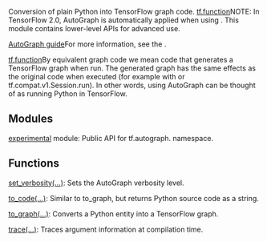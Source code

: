 Conversion of plain Python into TensorFlow graph code.
[tf.function](https://tensorflow.google.cn/api_docs/python/tf/function)NOTE: In TensorFlow 2.0, AutoGraph is automatically applied when using . This module contains lower-level APIs for advanced use.

[AutoGraph guide](https://tensorflow.google.cn/guide/autograph)For more information, see the .

[tf.function](https://tensorflow.google.cn/api_docs/python/tf/function)By equivalent graph code we mean code that generates a TensorFlow graph when run. The generated graph has the same effects as the original code when executed (for example with  or tf.compat.v1.Session.run). In other words, using AutoGraph can be thought of as running Python in TensorFlow.

## Modules
[experimental](https://tensorflow.google.cn/api_docs/python/tf/autograph/experimental) module: Public API for tf.autograph. namespace.

## Functions
[set_verbosity(...)](https://tensorflow.google.cn/api_docs/python/tf/autograph/set_verbosity): Sets the AutoGraph verbosity level.

[to_code(...)](https://tensorflow.google.cn/api_docs/python/tf/autograph/to_code): Similar to to_graph, but returns Python source code as a string.

[to_graph(...)](https://tensorflow.google.cn/api_docs/python/tf/autograph/to_graph): Converts a Python entity into a TensorFlow graph.

[trace(...)](https://tensorflow.google.cn/api_docs/python/tf/autograph/trace): Traces argument information at compilation time.


